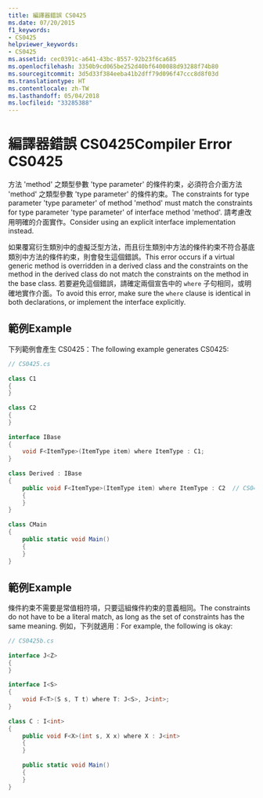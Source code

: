 ```yaml
---
title: 編譯器錯誤 CS0425
ms.date: 07/20/2015
f1_keywords:
- CS0425
helpviewer_keywords:
- CS0425
ms.assetid: cec0391c-a641-43bc-8557-92b23f6ca685
ms.openlocfilehash: 3350b9cd065be252d40bf6400088d93288f74b80
ms.sourcegitcommit: 3d5d33f384eeba41b2dff79d096f47ccc8d8f03d
ms.translationtype: HT
ms.contentlocale: zh-TW
ms.lasthandoff: 05/04/2018
ms.locfileid: "33285388"
---
```

# <a name="compiler-error-cs0425"></a><span data-ttu-id="47ec5-102">編譯器錯誤 CS0425</span><span class="sxs-lookup"><span data-stu-id="47ec5-102">Compiler Error CS0425</span></span>
<span data-ttu-id="47ec5-103">方法 'method' 之類型參數 'type parameter' 的條件約束，必須符合介面方法 'method' 之類型參數 'type parameter' 的條件約束。</span><span class="sxs-lookup"><span data-stu-id="47ec5-103">The constraints for type parameter 'type parameter' of method 'method' must match the constraints for type parameter 'type parameter' of interface method 'method'.</span></span> <span data-ttu-id="47ec5-104">請考慮改用明確的介面實作。</span><span class="sxs-lookup"><span data-stu-id="47ec5-104">Consider using an explicit interface implementation instead.</span></span>  
  
 <span data-ttu-id="47ec5-105">如果覆寫衍生類別中的虛擬泛型方法，而且衍生類別中方法的條件約束不符合基底類別中方法的條件約束，則會發生這個錯誤。</span><span class="sxs-lookup"><span data-stu-id="47ec5-105">This error occurs if a virtual generic method is overridden in a derived class and the constraints on the method in the derived class do not match the constraints on the method in the base class.</span></span> <span data-ttu-id="47ec5-106">若要避免這個錯誤，請確定兩個宣告中的 `where` 子句相同，或明確地實作介面。</span><span class="sxs-lookup"><span data-stu-id="47ec5-106">To avoid this error, make sure the `where` clause is identical in both declarations, or implement the interface explicitly.</span></span>  
  
## <a name="example"></a><span data-ttu-id="47ec5-107">範例</span><span class="sxs-lookup"><span data-stu-id="47ec5-107">Example</span></span>  
 <span data-ttu-id="47ec5-108">下列範例會產生 CS0425：</span><span class="sxs-lookup"><span data-stu-id="47ec5-108">The following example generates CS0425:</span></span>  
  
```csharp  
// CS0425.cs  
  
class C1  
{  
}  
  
class C2  
{  
}  
  
interface IBase  
{  
    void F<ItemType>(ItemType item) where ItemType : C1;  
}  
  
class Derived : IBase  
{  
    public void F<ItemType>(ItemType item) where ItemType : C2  // CS0425  
    {  
    }  
}  
  
class CMain  
{  
    public static void Main()  
    {  
    }  
}  
```  
  
## <a name="example"></a><span data-ttu-id="47ec5-109">範例</span><span class="sxs-lookup"><span data-stu-id="47ec5-109">Example</span></span>  
 <span data-ttu-id="47ec5-110">條件約束不需要是常值相符項，只要這組條件約束的意義相同。</span><span class="sxs-lookup"><span data-stu-id="47ec5-110">The constraints do not have to be a literal match, as long as the set of constraints has the same meaning.</span></span> <span data-ttu-id="47ec5-111">例如，下列就適用：</span><span class="sxs-lookup"><span data-stu-id="47ec5-111">For example, the following is okay:</span></span>  
  
```csharp  
// CS0425b.cs  
  
interface J<Z>  
{  
}  
  
interface I<S>  
{  
    void F<T>(S s, T t) where T: J<S>, J<int>;  
}  
  
class C : I<int>  
{  
    public void F<X>(int s, X x) where X : J<int>  
    {  
    }  
  
    public static void Main()  
    {  
    }  
}  
```
